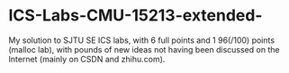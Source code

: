 # ICS-Labs-CMU-15213-extended-
My solution to SJTU SE ICS labs, with 6 full points and 1 96(/100) points (malloc lab), with pounds of new ideas not having been discussed on the Internet (mainly on CSDN and zhihu.com).
